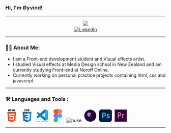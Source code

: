 ### Hi, I'm Øyvind!

---

<div id="header" align="center">
  <img src="https://media.giphy.com/media/v1.Y2lkPTc5MGI3NjExc2VheTh5d2xmeTNzcnV6NDBlaDdybzJ6ZDM3bmF4cnJlMGI3dGc2ayZlcD12MV9pbnRlcm5hbF9naWZfYnlfaWQmY3Q9Zw/TLnWsIBRegQyWxG4Dw/giphy.gif" width="100"/>
</div>
<div id="badges" align="center">
  <a href="www.linkedin.com/in/øyvind-kjellin-812aaa16b">
    <img src="https://img.shields.io/badge/LinkedIn-blue?logo=linkedin&logoColor=white&style=for-the-badge" alt=LinkedIn Badge"/>
  </a>
</div>

---

### :man_technologist: About Me:
- I am a Front-end development student and Visual effects artist.
- I studied Visual effects at Media Design school in New Zealand and am currently studying Front-end at Noroff Online.
- Currently working on personal practice projects containing html, css and javascript.

---

### :hammer_and_wrench: Languages and Tools :
<div>
  <img src="https://github.com/devicons/devicon/blob/master/icons/html5/html5-original-wordmark.svg" title="html" alt="html" width="40" height"40"/>&nbsp;
  <img src="https://github.com/devicons/devicon/blob/master/icons/css3/css3-original-wordmark.svg" title="css" alt="css" width="40" height"40"/>&nbsp;
  <img src="https://github.com/devicons/devicon/blob/master/icons/vscode/vscode-original-wordmark.svg" title="vscode" alt="vscode" width="40" height"40"/>&nbsp;
  <img src="https://github.com/devicons/devicon/blob/master/icons/figma/figma-original.svg" title="figma" alt="figma" width="40" height"40"/>&nbsp;
  <img src="https://banner2.cleanpng.com/20180717/iao/kisspng-nuke-the-foundry-visionmongers-compositing-adobe-a-foundry-nuke-logo-5b4e3dcbc1e816.2217719815318542837943.jpg" title="nuke" alt="nuke" width="40" height"40"/>&nbsp;
  <img src="https://github.com/devicons/devicon/blob/master/icons/aftereffects/aftereffects-original.svg" title="aftereffects" alt="aftereffects" width="40" height"40"/>&nbsp;
  <img src="https://github.com/devicons/devicon/blob/master/icons/photoshop/photoshop-original.svg" title="photoshop" alt="photoshop" width="40" height"40"/>&nbsp;
  <img src="https://github.com/devicons/devicon/blob/master/icons/premierepro/premierepro-original.svg" title="premiere" alt="premiere" width="40" height"40"/>&nbsp;
</div>

---
